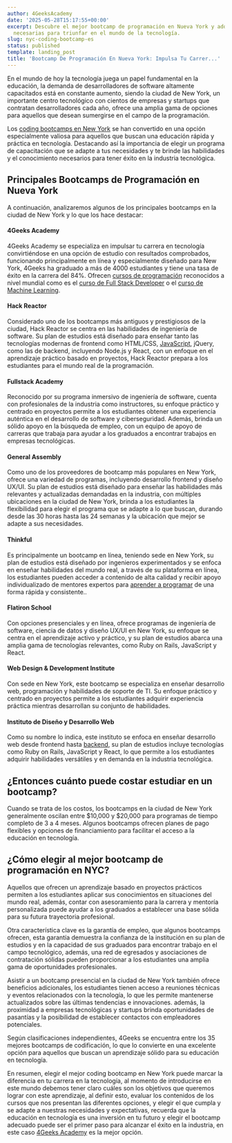```yaml
---
author: 4GeeksAcademy
date: '2025-05-28T15:17:55+00:00'
excerpt: Descubre el mejor bootcamp de programación en Nueva York y adquiere las habilidades
  necesarias para triunfar en el mundo de la tecnología.
slug: nyc-coding-bootcamp-es
status: published
template: landing_post
title: 'Bootcamp De Programación En Nueva York: Impulsa Tu Carrer...'
---
```

En el mundo de hoy la tecnología juega un papel fundamental en la educación, la demanda de desarrolladores de software altamente capacitados está en constante aumento, siendo la ciudad de New York, un importante centro tecnológico con cientos de empresas y startups que contratan desarrolladores cada año, ofrece una amplia gama de opciones para aquellos que desean sumergirse en el campo de la programación. 

Los [coding bootcamps en New York](/es/coding-campus/bootcamp-programacion-nyc) se han convertido en una opción especialmente valiosa para aquellos que buscan una educación rápida y práctica en tecnología. Destacando así la importancia de elegir un programa de capacitación que se adapte a tus necesidades y te brinde las habilidades y el conocimiento necesarios para tener éxito en la industria tecnológica. 

## Principales Bootcamps de Programación en Nueva York

A continuación, analizaremos algunos de los principales bootcamps en la ciudad de New York y lo que los hace destacar:

#### **4Geeks Academy**
4Geeks Academy se especializa en impulsar tu carrera en tecnología convirtiéndose en una opción de estudio con resultados comprobados, funcionando principalmente en línea y especialmente diseñado para New York, 4Geeks ha graduado a más de 4000 estudiantes y tiene una tasa de éxito en la carrera del 84%. Ofrecen [cursos de programación](/desde-cero) reconocidos a nivel mundial como es el [curso de Full Stack Developer](/es/coding-bootcamps/desarrollador-full-stack) o el [curso de Machine Learning](/es/coding-bootcamps/curso-datascience-machine-learning).

#### **Hack Reactor**
Considerado uno de los bootcamps más antiguos y prestigiosos de la ciudad, Hack Reactor se centra en las habilidades de ingeniería de software. Su plan de estudios está diseñado para enseñar tanto las tecnologías modernas de frontend como HTML/CSS, [JavaScript](https://4geeks.com/es/lesson/que-es-javascript-aprende-a-programar-en-javascript), jQuery, como las de backend, incluyendo Node.js y React, con un enfoque en el aprendizaje práctico basado en proyectos, Hack Reactor prepara a los estudiantes para el mundo real de la programación.

#### **Fullstack Academy**
Reconocido por su programa inmersivo de ingeniería de software, cuenta con profesionales de la industria como instructores, su enfoque práctico y centrado en proyectos permite a los estudiantes obtener una experiencia auténtica en el desarrollo de software y ciberseguridad. Además, brinda un sólido apoyo en la búsqueda de empleo, con un equipo de apoyo de carreras que trabaja para ayudar a los graduados a encontrar trabajos en empresas tecnológicas.

#### **General Assembly**
Como uno de los proveedores de bootcamp más populares en New York, ofrece una variedad de programas, incluyendo desarrollo frontend y diseño UX/UI. Su plan de estudios está diseñado para enseñar las habilidades más relevantes y actualizadas demandadas en la industria, con múltiples ubicaciones en la ciudad de New York, brinda a los estudiantes la flexibilidad para elegir el programa que se adapte a lo que buscan, durando desde las 30 horas hasta las 24 semanas y la ubicación que mejor se adapte a sus necesidades.

#### **Thinkful**
Es principalmente un bootcamp en línea, teniendo sede en New York, su plan de estudios está diseñado por ingenieros experimentados y se enfoca en enseñar habilidades del mundo real, a través de su plataforma en línea, los estudiantes pueden acceder a contenido de alta calidad y recibir apoyo individualizado de mentores expertos para [aprender a programar](/es/aprender-a-programar/aprender-a-programar-desde-cero) de una forma rápida y consistente..

#### **Flatiron School**
Con opciones presenciales y en línea, ofrece programas de ingeniería de software, ciencia de datos y diseño UX/UI en New York, su enfoque se centra en el aprendizaje activo y práctico, y su plan de estudios abarca una amplia gama de tecnologías relevantes, como Ruby on Rails, JavaScript y React.

#### **Web Design & Development Institute**
Con sede en New York, este bootcamp se especializa en enseñar desarrollo web, programación y habilidades de soporte de TI. Su enfoque práctico y centrado en proyectos permite a los estudiantes adquirir experiencia práctica mientras desarrollan su conjunto de habilidades.

#### **Instituto de Diseño y Desarrollo Web**
Como su nombre lo indica, este instituto se enfoca en enseñar desarrollo web desde frontend hasta [backend](https://4geeks.com/es/lesson/backend-developer-es), su plan de estudios incluye tecnologías como Ruby on Rails, JavaScript y React, lo que permite a los estudiantes adquirir habilidades versátiles y en demanda en la industria tecnológica.

## ¿Entonces cuánto puede costar estudiar en un bootcamp?

Cuando se trata de los costos, los bootcamps en la ciudad de New York generalmente oscilan entre $10,000 y $20,000 para programas de tiempo completo de 3 a 4 meses. Algunos bootcamps ofrecen planes de pago flexibles y opciones de financiamiento para facilitar el acceso a la educación en tecnología.

## ¿Cómo elegir al mejor bootcamp de programación en NYC? 

Aquellos que ofrecen un aprendizaje basado en proyectos prácticos permiten a los estudiantes aplicar sus conocimientos en situaciones del mundo real, además, contar con asesoramiento para la carrera y mentoría personalizada puede ayudar a los graduados a establecer una base sólida para su futura trayectoria profesional.

Otra característica clave es la garantía de empleo, que algunos bootcamps ofrecen, esta garantía demuestra la confianza de la institución en su plan de estudios y en la capacidad de sus graduados para encontrar trabajo en el campo tecnológico, además, una red de egresados y asociaciones de contratación sólidas pueden proporcionar a los estudiantes una amplia gama de oportunidades profesionales.

Asistir a un bootcamp presencial en la ciudad de New York también ofrece beneficios adicionales, los estudiantes tienen acceso a reuniones técnicas y eventos relacionados con la tecnología, lo que les permite mantenerse actualizados sobre las últimas tendencias e innovaciones. además, la proximidad a empresas tecnológicas y startups brinda oportunidades de pasantías y la posibilidad de establecer contactos con empleadores potenciales.

Según clasificaciones independientes, 4Geeks se encuentra entre los 35 mejores bootcamps de codificación, lo que lo convierte en una excelente opción para aquellos que buscan un aprendizaje sólido para su educación en tecnología.

En resumen, elegir el mejor coding bootcamp en New York puede marcar la diferencia en tu carrera en la tecnología, al momento de introducirse en este mundo debemos tener claro cuáles son los objetivos que queremos lograr con este aprendizaje, al definir esto, evaluar los contenidos de los cursos que nos presentan las diferentes opciones, y elegir el que cumpla y se adapte a nuestras necesidades y expectativas, recuerda que la educación en tecnología es una inversión en tu futuro y elegir el bootcamp adecuado puede ser el primer paso para alcanzar el éxito en la industria, en este caso [4Geeks Academy](/es/inicio) es la mejor opción.